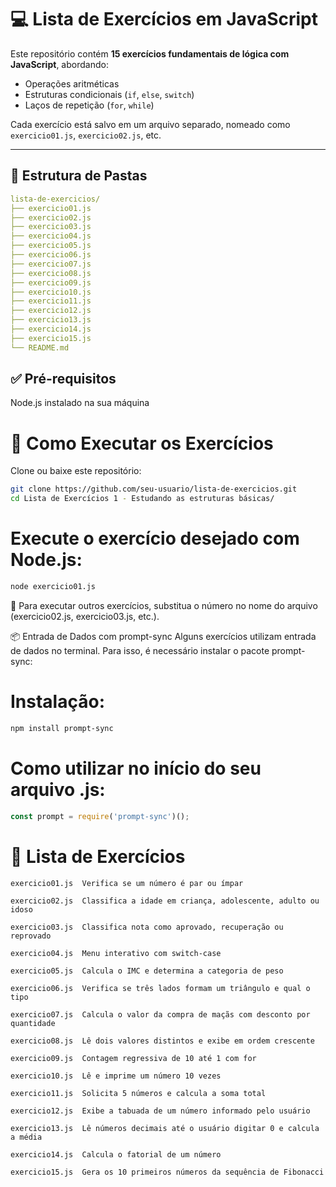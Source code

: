 # 💻 Lista de Exercícios em JavaScript

Este repositório contém **15 exercícios fundamentais de lógica com JavaScript**, abordando:

- Operações aritméticas
- Estruturas condicionais (`if`, `else`, `switch`)
- Laços de repetição (`for`, `while`)

Cada exercício está salvo em um arquivo separado, nomeado como `exercicio01.js`, `exercicio02.js`, etc.

---

## 📁 Estrutura de Pastas

```yaml
lista-de-exercicios/
├── exercicio01.js
├── exercicio02.js
├── exercicio03.js
├── exercicio04.js
├── exercicio05.js
├── exercicio06.js
├── exercicio07.js
├── exercicio08.js
├── exercicio09.js
├── exercicio10.js
├── exercicio11.js
├── exercicio12.js
├── exercicio13.js
├── exercicio14.js
├── exercicio15.js
└── README.md 
```
## ✅ Pré-requisitos
Node.js instalado na sua máquina

# 🚀 Como Executar os Exercícios
Clone ou baixe este repositório:

```bash
git clone https://github.com/seu-usuario/lista-de-exercicios.git
cd Lista de Exercícios 1 - Estudando as estruturas básicas/

```
# Execute o exercício desejado com Node.js:

```bash
node exercicio01.js
```
📝 Para executar outros exercícios, substitua o número no nome do arquivo (exercicio02.js, exercicio03.js, etc.).

📦 Entrada de Dados com prompt-sync
Alguns exercícios utilizam entrada de dados no terminal. Para isso, é necessário instalar o pacote prompt-sync:

# Instalação:

```bash
npm install prompt-sync
```
# Como utilizar no início do seu arquivo .js:
```js
const prompt = require('prompt-sync')();
```
# 📘 Lista de Exercícios
```Arquivo	Descrição
exercicio01.js	Verifica se um número é par ou ímpar

exercicio02.js	Classifica a idade em criança, adolescente, adulto ou idoso

exercicio03.js	Classifica nota como aprovado, recuperação ou reprovado

exercicio04.js	Menu interativo com switch-case

exercicio05.js	Calcula o IMC e determina a categoria de peso

exercicio06.js	Verifica se três lados formam um triângulo e qual o tipo

exercicio07.js	Calcula o valor da compra de maçãs com desconto por quantidade

exercicio08.js	Lê dois valores distintos e exibe em ordem crescente

exercicio09.js	Contagem regressiva de 10 até 1 com for

exercicio10.js	Lê e imprime um número 10 vezes

exercicio11.js	Solicita 5 números e calcula a soma total

exercicio12.js	Exibe a tabuada de um número informado pelo usuário

exercicio13.js	Lê números decimais até o usuário digitar 0 e calcula a média

exercicio14.js	Calcula o fatorial de um número

exercicio15.js	Gera os 10 primeiros números da sequência de Fibonacci
